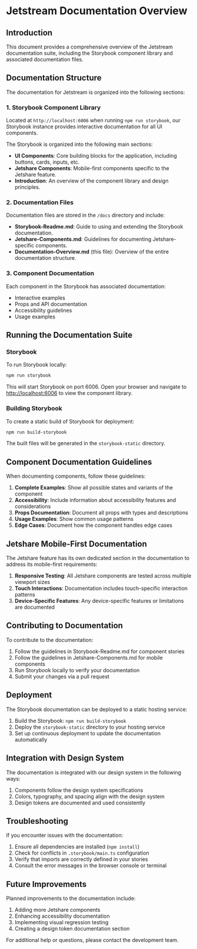 # Jetstream Documentation Overview

## Introduction

This document provides a comprehensive overview of the Jetstream documentation suite, including the Storybook component library and associated documentation files.

## Documentation Structure

The documentation for Jetstream is organized into the following sections:

### 1. Storybook Component Library

Located at `http://localhost:6006` when running `npm run storybook`, our Storybook instance provides interactive documentation for all UI components.

The Storybook is organized into the following main sections:

- **UI Components**: Core building blocks for the application, including buttons, cards, inputs, etc.
- **Jetshare Components**: Mobile-first components specific to the Jetshare feature.
- **Introduction**: An overview of the component library and design principles.

### 2. Documentation Files

Documentation files are stored in the `/docs` directory and include:

- **Storybook-Readme.md**: Guide to using and extending the Storybook documentation.
- **Jetshare-Components.md**: Guidelines for documenting Jetshare-specific components.
- **Documentation-Overview.md** (this file): Overview of the entire documentation structure.

### 3. Component Documentation

Each component in the Storybook has associated documentation:

- Interactive examples
- Props and API documentation
- Accessibility guidelines
- Usage examples

## Running the Documentation Suite

### Storybook

To run Storybook locally:

```bash
npm run storybook
```

This will start Storybook on port 6006. Open your browser and navigate to [http://localhost:6006](http://localhost:6006) to view the component library.

### Building Storybook

To create a static build of Storybook for deployment:

```bash
npm run build-storybook
```

The built files will be generated in the `storybook-static` directory.

## Component Documentation Guidelines

When documenting components, follow these guidelines:

1. **Complete Examples**: Show all possible states and variants of the component
2. **Accessibility**: Include information about accessibility features and considerations
3. **Props Documentation**: Document all props with types and descriptions
4. **Usage Examples**: Show common usage patterns
5. **Edge Cases**: Document how the component handles edge cases

## Jetshare Mobile-First Documentation

The Jetshare feature has its own dedicated section in the documentation to address its mobile-first requirements:

1. **Responsive Testing**: All Jetshare components are tested across multiple viewport sizes
2. **Touch Interactions**: Documentation includes touch-specific interaction patterns
3. **Device-Specific Features**: Any device-specific features or limitations are documented

## Contributing to Documentation

To contribute to the documentation:

1. Follow the guidelines in Storybook-Readme.md for component stories
2. Follow the guidelines in Jetshare-Components.md for mobile components
3. Run Storybook locally to verify your documentation
4. Submit your changes via a pull request

## Deployment

The Storybook documentation can be deployed to a static hosting service:

1. Build the Storybook: `npm run build-storybook`
2. Deploy the `storybook-static` directory to your hosting service
3. Set up continuous deployment to update the documentation automatically

## Integration with Design System

The documentation is integrated with our design system in the following ways:

1. Components follow the design system specifications
2. Colors, typography, and spacing align with the design system
3. Design tokens are documented and used consistently

## Troubleshooting

If you encounter issues with the documentation:

1. Ensure all dependencies are installed (`npm install`)
2. Check for conflicts in `.storybook/main.ts` configuration
3. Verify that imports are correctly defined in your stories
4. Consult the error messages in the browser console or terminal

## Future Improvements

Planned improvements to the documentation include:

1. Adding more Jetshare components
2. Enhancing accessibility documentation
3. Implementing visual regression testing
4. Creating a design token documentation section

For additional help or questions, please contact the development team. 